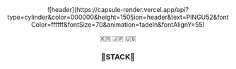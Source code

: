 <div align="center">
![header](https://capsule-render.vercel.app/api?type=cylinder&color=000000&height=150&section=header&text=PINGU52&fontColor=ffffff&fontSize=70&animation=fadeIn&fontAlignY=55)

<p>🇰🇷 🇯🇵 🇺🇸</p>

<h3>🌱STACK🌱</h3>

  
  
</div>
